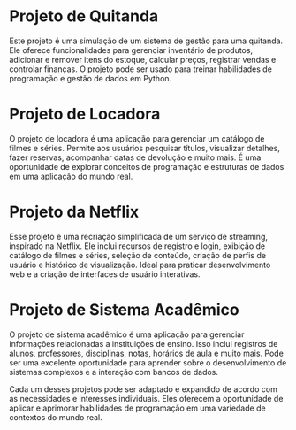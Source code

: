 # Projeto de Quitanda

Este projeto é uma simulação de um sistema de gestão para uma quitanda. Ele oferece funcionalidades para gerenciar inventário de produtos, adicionar e remover itens do estoque, calcular preços, registrar vendas e controlar finanças. O projeto pode ser usado para treinar habilidades de programação e gestão de dados em Python.

# Projeto de Locadora

O projeto de locadora é uma aplicação para gerenciar um catálogo de filmes e séries. Permite aos usuários pesquisar títulos, visualizar detalhes, fazer reservas, acompanhar datas de devolução e muito mais. É uma oportunidade de explorar conceitos de programação e estruturas de dados em uma aplicação do mundo real.

# Projeto da Netflix

Esse projeto é uma recriação simplificada de um serviço de streaming, inspirado na Netflix. Ele inclui recursos de registro e login, exibição de catálogo de filmes e séries, seleção de conteúdo, criação de perfis de usuário e histórico de visualização. Ideal para praticar desenvolvimento web e a criação de interfaces de usuário interativas.

# Projeto de Sistema Acadêmico

O projeto de sistema acadêmico é uma aplicação para gerenciar informações relacionadas a instituições de ensino. Isso inclui registros de alunos, professores, disciplinas, notas, horários de aula e muito mais. Pode ser uma excelente oportunidade para aprender sobre o desenvolvimento de sistemas complexos e a interação com bancos de dados.

Cada um desses projetos pode ser adaptado e expandido de acordo com as necessidades e interesses individuais. Eles oferecem a oportunidade de aplicar e aprimorar habilidades de programação em uma variedade de contextos do mundo real.
